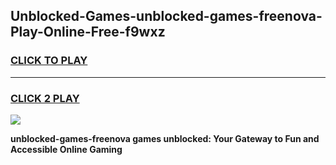
## Unblocked-Games-unblocked-games-freenova-Play-Online-Free-f9wxz
<h3>
<a href="https://premium76.site?title=unblocked-games-freenova&ref=26A">CLICK TO PLAY</a></h3>
<hr>

<h3>
<a href="https://premium76.site?title=unblocked-games-freenova&ref=26A">CLICK 2 PLAY</a>
  
</h3>

<a href="https://premium76.site?title=unblocked-games-freenova&ref=26A"><img src="https://clearcache.store/games.png"></a>


**unblocked-games-freenova games unblocked: Your Gateway to Fun and Accessible Online Gaming**
